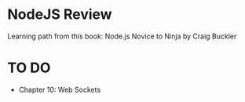# NodeJS Review

Learning path from this book: Node.js Novice to Ninja by Craig Buckler

# TO DO

- Chapter 10: Web Sockets

